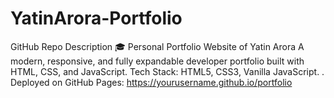 # YatinArora-Portfolio
 GitHub Repo Description 🎓 Personal Portfolio Website of Yatin Arora A modern, responsive, and fully expandable developer portfolio built with HTML, CSS, and JavaScript.   Tech Stack: HTML5, CSS3, Vanilla JavaScript.  . Deployed on GitHub Pages: https://yourusername.github.io/portfolio
